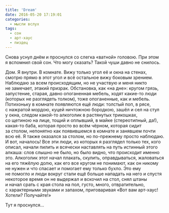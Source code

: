 ```yaml
---
title: 'Dream'
date: 2016-05-20 17:19:01
categories:
  - мысли вслух
tags:
  - сон
  - арт-хаус
  - пиздец
---
```


<p>Снова уснул днём и&nbsp;проснулся со&nbsp;слегка &laquo;ватной&raquo; головою. При этом я&nbsp;вспомнил свой сон. Что могу сказать? Такой чуши давно не&nbsp;снилось.</p>
<p>Дом. Я&nbsp;внутри. В&nbsp;комнате. Вижу только угол её и&nbsp;окна на&nbsp;стенах, смотрю прямо в&nbsp;этот угол и&nbsp;всё остальное вижу боковым зрением. Наблюдаю за&nbsp;всем происходящим, но&nbsp;не&nbsp;участвую и&nbsp;меня никто не&nbsp;замечает, этакий призрак. Обстановка, как &laquo;на&nbsp;дне&raquo;: кругом грязь, запустение, старая, давно опоганенная мебель, ходят <nobr>какие-то</nobr> люди (которых не&nbsp;разглядеть толком), тоже опоганенные, как и&nbsp;мебель. Потихоньку в&nbsp;комнате появляются ещё люди: толстый поп, в&nbsp;рясе, с&nbsp;нажратой мордою, куцей ничтожною бородкою, зашёл и&nbsp;сел на&nbsp;стул у&nbsp;окна, следом <nobr>какой-то</nobr> алкоголик в&nbsp;растянутых трикошках, со&nbsp;щетиною на&nbsp;лице, тощий и&nbsp;оплывший, в&nbsp;майке (стереотипный, да!), <nobr>какая-то</nobr> баба, которая просто во&nbsp;всём чёрном, которая сидит за&nbsp;столом, непонятно как появившемся в&nbsp;комнате и&nbsp;занявшем почти всю её. Я&nbsp;также оказался за&nbsp;столом, но&nbsp;<nobr>по-прежнему</nobr> просто наблюдаю. И&nbsp;вот, началось! Все эти люди, из&nbsp;которых я&nbsp;разглядел только тех, кого описал, начали пилить и&nbsp;всячески наставлять на&nbsp;путь истинный этого алкаша: слов слышно не&nbsp;было, но&nbsp;было видно, что происходит именно это. Алкоголик этот начал плакать, скулить, оправдываться, жаловаться на&nbsp;его тяжёлую долю, как его все кругом не&nbsp;понимают, как он&nbsp;никому не&nbsp;нужен и&nbsp;что спасает и&nbsp;помогает ему только бухло. Это ему не&nbsp;помогло и&nbsp;люди вокруг стали ещё больше нападать на&nbsp;него и&nbsp;спустя некоторое время он&nbsp;не&nbsp;выдержал и&nbsp;вскочил на&nbsp;стол, снял штаны и&nbsp;начал срать с&nbsp;края стола на&nbsp;пол, густо, много, отвратительно, с&nbsp;характерными звуками и&nbsp;запахом, приговаривая &laquo;Вот вам <nobr>арт-хаус</nobr>! Хотели? Получайте!&raquo;</p>
<p>Тут я&nbsp;проснулся&hellip;</p>
